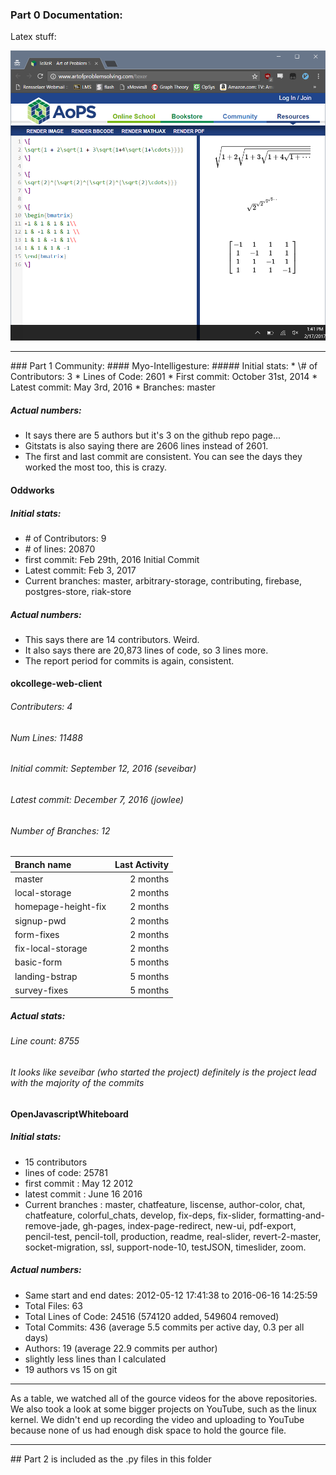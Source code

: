 ### Part 0 Documentation:
Latex stuff:
<p align="left">
   <img src="latex_lab5.png" width="550"/>
</p>
<hr/>
### Part 1 Community:
#### Myo-Intelligesture:
##### Initial stats:
* \# of Contributors: 3
* Lines of Code: 2601
* First commit: October 31st, 2014
* Latest commit: May 3rd, 2016
* Branches: master

##### Actual numbers:
* It says there are 5 authors but it's 3 on the github repo page...
* Gitstats is also saying there are 2606 lines instead of 2601.
* The first and last commit are consistent. You can see the days they worked the most too, this is crazy.

#### Oddworks
##### Initial stats:
* \# of Contributors: 9
* \# of lines: 20870
* first commit: Feb 29th, 2016 Initial Commit
* Latest commit: Feb 3, 2017
* Current branches: master, arbitrary-storage, contributing, firebase, postgres-store, riak-store

##### Actual numbers:
* This says there are 14 contributors. Weird.
* It also  says there are 20,873 lines of code, so 3 lines more.
* The report period for commits is again, consistent.

#### okcollege-web-client
###### Contributers: 4
###### Num Lines: 11488
###### Initial commit: September 12, 2016 (seveibar)
###### Latest commit: December 7, 2016 (jowlee)
###### Number of Branches: 12
| Branch name | Last Activity |
|:------------|--------------:|
| master | 2 months |
| local-storage | 2 months |
| homepage-height-fix | 2 months |
| signup-pwd | 2 months |
| form-fixes | 2 months |
| fix-local-storage | 2 months |
| basic-form | 5 months |
| landing-bstrap | 5 months |
| survey-fixes | 5 months |

##### Actual stats:
###### Line count:  8755
###### It looks like seveibar (who started the project) definitely is the project lead with the majority of the commits

#### OpenJavascriptWhiteboard
##### Initial stats:
* 15 contributors 
* lines of code: 25781
* first commit : May 12 2012
* latest commit : June 16 2016
* Current branches :
master, chatfeature, liscense, author-color, chat, chatfeature, colorful_chats, develop, fix-deps, fix-slider, formatting-and-remove-jade, gh-pages, index-page-redirect, new-ui, pdf-export, pencil-test, pencil-toll, production, readme, real-slider, revert-2-master, socket-migration, ssl, support-node-10, testJSON, timeslider, zoom.

##### Actual numbers:
* Same start and end dates: 2012-05-12 17:41:38 to 2016-06-16 14:25:59
* Total Files: 63
* Total Lines of Code: 24516 (574120 added, 549604 removed)
* Total Commits: 436 (average 5.5 commits per active day, 0.3 per all days)
* Authors: 19 (average 22.9 commits per author)
* slightly less lines than I calculated
* 19 authors vs 15 on git

<hr />
As a table, we watched all of the gource videos for the above repositories. We also took a look at some bigger projects on YouTube, such as the linux kernel. We didn't end up recording the video and uploading to YouTube because none of us had enough disk space to hold the gource file.

<hr />
## Part 2 is included as the .py files in this folder
